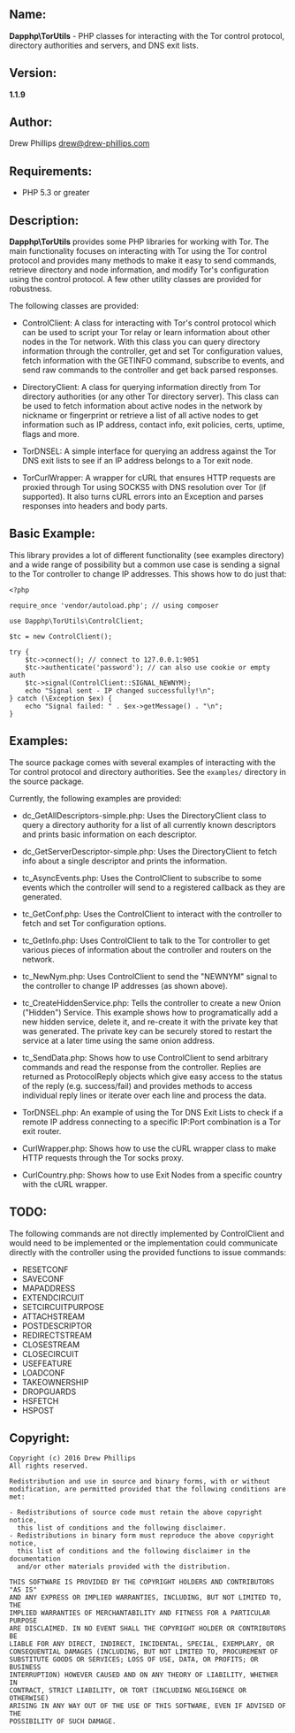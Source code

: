 ## Name:

**Dapphp\TorUtils** - PHP classes for interacting with the Tor control protocol,
directory authorities and servers, and DNS exit lists.

## Version:

**1.1.9**

## Author:

Drew Phillips <drew@drew-phillips.com>

## Requirements:

* PHP 5.3 or greater

## Description:

**Dapphp\TorUtils** provides some PHP libraries for working with Tor.
The main functionality focuses on interacting with Tor using the Tor
control protocol and provides many methods to make it easy to send
commands, retrieve directory and node information, and modify Tor's
configuration using the control protocol.  A few other utility classes
are provided for robustness.

The following classes are provided:

- ControlClient: A class for interacting with Tor's control protocol which 
can be used to script your Tor relay or learn information about
other nodes in the Tor network.  With this class you can query directory
information through the controller, get and set Tor configuration values,
fetch information with the GETINFO command, subscribe to events, and send
raw commands to the controller and get back parsed responses. 

- DirectoryClient: A class for querying information directly from Tor
directory authorities (or any other Tor directory server).  This class
can be used to fetch information about active nodes in the network by
nickname or fingerprint or retrieve a list of all active nodes to get
information such as IP address, contact info, exit policies, certs,
uptime, flags and more. 

- TorDNSEL: A simple interface for querying an address against the Tor
DNS exit lists to see if an IP address belongs to a Tor exit node.

- TorCurlWrapper: A wrapper for cURL that ensures HTTP requests are proxied
through Tor using SOCKS5 with DNS resolution over Tor (if supported).  It also
turns cURL errors into an Exception and parses responses into headers and body
parts.

## Basic Example:

This library provides a lot of different functionality (see examples directory)
and a wide range of possibility but a common use case is sending a signal to
the Tor controller to change IP addresses.  This shows how to do just that:

    <?php

    require_once 'vendor/autoload.php'; // using composer

    use Dapphp\TorUtils\ControlClient;

    $tc = new ControlClient();

    try {
        $tc->connect(); // connect to 127.0.0.1:9051
        $tc->authenticate('password'); // can also use cookie or empty auth
        $tc->signal(ControlClient::SIGNAL_NEWNYM);
        echo "Signal sent - IP changed successfully!\n";
    } catch (\Exception $ex) {
        echo "Signal failed: " . $ex->getMessage() . "\n";
    }


## Examples:

The source package comes with several examples of interacting with the
Tor control protocol and directory authorities.  See the `examples/`
directory in the source package.

Currently, the following examples are provided:

- dc_GetAllDescriptors-simple.php: Uses the DirectoryClient class to query a
directory authority for a list of all currently known descriptors and prints
basic information on each descriptor.

- dc_GetServerDescriptor-simple.php: Uses the DirectoryClient to fetch info
about a single descriptor and prints the information.

- tc_AsyncEvents.php: Uses the ControlClient to subscribe to some events which
the controller will send to a registered callback as they are generated.

- tc_GetConf.php: Uses the ControlClient to interact with the controller to
fetch and set Tor configuration options.

- tc_GetInfo.php: Uses ControlClient to talk to the Tor controller to get
various pieces of information about the controller and routers on the network.

- tc_NewNym.php: Uses ControlClient to send the "NEWNYM" signal to the
controller to change IP addresses (as shown above).

- tc_CreateHiddenService.php: Tells the controller to create a new Onion
("Hidden") Service.  This example shows how to programatically add a new hidden
service, delete it, and re-create it with the private key that was generated.
The private key can be securely stored to restart the service at a later time
using the same onion address.

- tc_SendData.php: Shows how to use ControlClient to send arbitrary commands
and read the response from the controller.  Replies are returned as 
ProtocolReply objects which give easy access to the status of the reply (e.g.
success/fail) and provides methods to access individual reply lines or 
iterate over each line and process the data.

- TorDNSEL.php: An example of using the Tor DNS Exit Lists to check if a remote
IP address connecting to a specific IP:Port combination is a Tor exit router.

- CurlWrapper.php: Shows how to use the cURL wrapper class to make HTTP requests
through the Tor socks proxy.

- CurlCountry.php: Shows how to use Exit Nodes from a specific country with the
cURL wrapper.

## TODO:

The following commands are not directly implemented by ControlClient and would
need to be implemented or the implementation could communicate directly with
the controller using the provided functions to issue commands:

- RESETCONF
- SAVECONF
- MAPADDRESS
- EXTENDCIRCUIT
- SETCIRCUITPURPOSE
- ATTACHSTREAM
- POSTDESCRIPTOR
- REDIRECTSTREAM
- CLOSESTREAM
- CLOSECIRCUIT
- USEFEATURE
- LOADCONF
- TAKEOWNERSHIP
- DROPGUARDS
- HSFETCH
- HSPOST

## Copyright:

    Copyright (c) 2016 Drew Phillips
    All rights reserved.

    Redistribution and use in source and binary forms, with or without
    modification, are permitted provided that the following conditions are met:

    - Redistributions of source code must retain the above copyright notice,
      this list of conditions and the following disclaimer.
    - Redistributions in binary form must reproduce the above copyright notice,
      this list of conditions and the following disclaimer in the documentation
      and/or other materials provided with the distribution.

    THIS SOFTWARE IS PROVIDED BY THE COPYRIGHT HOLDERS AND CONTRIBUTORS "AS IS"
    AND ANY EXPRESS OR IMPLIED WARRANTIES, INCLUDING, BUT NOT LIMITED TO, THE
    IMPLIED WARRANTIES OF MERCHANTABILITY AND FITNESS FOR A PARTICULAR PURPOSE
    ARE DISCLAIMED. IN NO EVENT SHALL THE COPYRIGHT HOLDER OR CONTRIBUTORS BE
    LIABLE FOR ANY DIRECT, INDIRECT, INCIDENTAL, SPECIAL, EXEMPLARY, OR
    CONSEQUENTIAL DAMAGES (INCLUDING, BUT NOT LIMITED TO, PROCUREMENT OF
    SUBSTITUTE GOODS OR SERVICES; LOSS OF USE, DATA, OR PROFITS; OR BUSINESS
    INTERRUPTION) HOWEVER CAUSED AND ON ANY THEORY OF LIABILITY, WHETHER IN
    CONTRACT, STRICT LIABILITY, OR TORT (INCLUDING NEGLIGENCE OR OTHERWISE)
    ARISING IN ANY WAY OUT OF THE USE OF THIS SOFTWARE, EVEN IF ADVISED OF THE
    POSSIBILITY OF SUCH DAMAGE.
